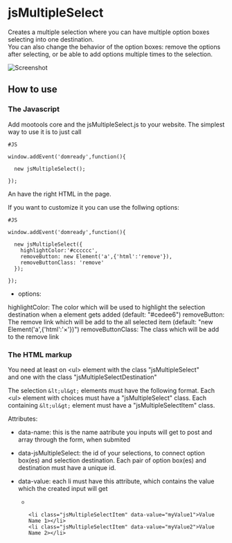 jsMultipleSelect
================
Creates a multiple selection where you can have multiple option boxes selecting into one destination.<br>
You can also change the behavior of the option boxes: remove the options after selecting, or be able to add options multiple times to the selection.

![Screenshot](https://github.com/frozeman/jsMultipleSelect/raw/master/screenshot.png)

How to use
----------

###  The Javascript

Add mootools core and the jsMultipleSelect.js to your website.
The simplest way to use it is to just call

    #JS

    window.addEvent('domready',function(){

      new jsMultipleSelect();

    });

An have the right HTML in the page.

If you want to customize it you can use the follwing options:

    #JS

    window.addEvent('domready',function(){

      new jsMultipleSelect({
        highlightColor:'#cccccc',
        removeButton: new Element('a',{'html':'remove'}),
        removeButtonClass: 'remove'
      });

    });

  - options:

highlightColor:  The color which will be used to highlight the selection destination when a element gets added (default: "#cedee6")
removeButton:  The remove link which will be add to the all selected item (default: "new Element('a',{'html':'&#215;'})")
removeButtonClass: The class which will be add to the remove link


###  The HTML markup

You need at least on &lt;ul&gt; element with the class "jsMultipleSelect"<br>
and one with the class "jsMultipleSelectDestination"

The selection `&lt;ul&gt;` elements must have the following format.
Each &lt;ul&gt; element with choices must have a "jsMultipleSelect" class.
Each containing `&lt;ul&gt;` element must have a "jsMultipleSelectItem" class.

  Attributes:

  - data-name: this is the name aatribute you inputs will get to post and array through the form, when submited
  - data-jsMultipleSelect: the id of your selections, to connect option box(es) and selection destination. Each pair of option box(es) and destination must have a unique id.
  - data-value: each li must have this attribute, which contains the value which the created input will get


    <ul class="jsMultipleSelect" data-name="myInputFieldName" data-jsMultipleSelect="1">
        <li class="filter"&gt;&lt;input type="text" placeholder="Type here to filter"></li>

        <li class="jsMultipleSelectItem" data-value="myValue1">Value Name 1></li>
        <li class="jsMultipleSelectItem" data-value="myValue2">Value Name 2></li>
    </ul>
